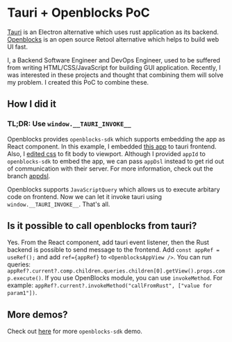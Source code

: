 # Tauri + Openblocks PoC

[Tauri](https://tauri.app/) is an Electron alternative which uses rust application as its backend.
[Openblocks](https://github.com/openblocks-dev/openblocks) is an open source Retool alternative which helps to build web UI fast.

I, a Backend Software Engineer and DevOps Engineer, used to be suffered from writing HTML/CSS/JavaScript for building GUI application.
Recently, I was interested in these projects and thought that combining them will solve my problem.
I created this PoC to combine these.

## How I did it

### TL;DR: Use `window.__TAURI_INVOKE__`

Openblocks provides `openblocks-sdk` which supports embedding the app as React component. In this example, I embedded [this app](https://cloud.openblocks.dev/apps/63c2aa9b4c12c9123f95f4b4/preview) to tauri frontend. Also, I [edited css](./src/App.css) to fit body to viewport. Although I provided `appId` to `openblocks-sdk` to embed the app, we can pass `appDsl` instead to get rid out of communication with their server. For more information, check out the branch [appdsl](https://github.com/qbx2/tauri-with-openblocks-poc/tree/appdsl).

Openblocks supports `JavaScriptQuery` which allows us to execute arbitary code on frontend. Now we can let it invoke tauri using `window.__TAURI_INVOKE__`. That's all.

## Is it possible to call openblocks from tauri?

Yes. From the React component, add tauri event listener, then the Rust backend is possible to send message to the frontend.
Add `const appRef = useRef();` and add `ref={appRef}` to `<OpenblocksAppView />`.
You can run queries: `appRef?.current?.comp.children.queries.children[0].getView().props.comp.execute()`.
If you use OpenBlocks module, you can use `invokeMethod`. For example: `appRef?.current?.invokeMethod("callFromRust", ["value for param1"])`.

## More demos?

Check out [here](https://openblocks-dev.github.io/openblocks-sdk-demo/) for more `openblocks-sdk` demo.
